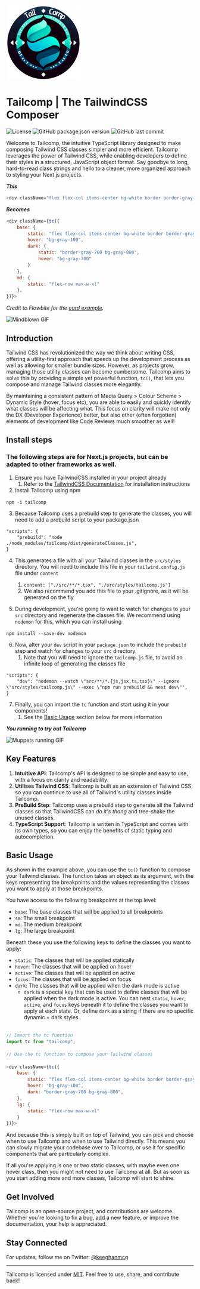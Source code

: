 <img src="./TailcompLogo.png" alt="Tailcomp" width="200px" height="200px" style="margin-inline: auto;" />

# Tailcomp | The TailwindCSS Composer

![License](https://img.shields.io/github/license/KeeghanM/tailcomp)
![GitHub package.json version](https://img.shields.io/github/package-json/v/KeeghanM/tailcomp)
![GitHub last commit](https://img.shields.io/github/last-commit/KeeghanM/tailcomp)

Welcome to Tailcomp, the intuitive TypeScript library designed to make composing Tailwind CSS classes simpler and more efficient. Tailcomp leverages the power of Tailwind CSS, while enabling developers to define their styles in a structured, JavaScript object format. Say goodbye to long, hard-to-read class strings and hello to a cleaner, more organized approach to styling your Next.js projects.

**_This_**

```javascript
<div className="flex flex-col items-center bg-white border border-gray-200 rounded-lg shadow md:flex-row md:max-w-xl hover:bg-gray-100 dark:border-gray-700 dark:bg-gray-800 dark:hover:bg-gray-700">/* ... */</div>
```

**_Becomes_**

```javascript
<div className={tc({
    base: {
        static: "flex flex-col items-center bg-white border border-gray-200 rounded-lg shadow",
        hover: "bg-gray-100",
        dark: {
            static: "border-gray-700 bg-gray-800",
            hover: "bg-gray-700"
        }
    },
    md: {
        static: "flex-row max-w-xl"
    },
})}>
```

_Credit to Flowbite for the [card example](https://flowbite.com/docs/components/card/)._

![Mindblown GIF](https://media3.giphy.com/media/v1.Y2lkPTc5MGI3NjExMTltMzl2NXd4bnA5eWdrNXo3djllemFneGxnNmxwYnUzdWh5Zms2NyZlcD12MV9pbnRlcm5hbF9naWZfYnlfaWQmY3Q9Zw/lXu72d4iKwqek/giphy.gif)

## Introduction

Tailwind CSS has revolutionized the way we think about writing CSS, offering a utility-first approach that speeds up the development process as well as allowing for smaller bundle sizes. However, as projects grow, managing those utility classes can become cumbersome. Tailcomp aims to solve this by providing a simple yet powerful function, `tc()`, that lets you compose and manage Tailwind classes more elegantly.

By maintaining a consistent pattern of Media Query > Colour Scheme > Dynamic Style (hover, focus etc), you are able to easily and quickly identify what classes will be affecting what. This focus on clarity will make not only the DX (Developer Experience) better, but also other (often forgotten) elements of development like Code Reviews much smoother as well!

## Install steps

### The following steps are for Next.js projects, but can be adapted to other frameworks as well.

1. Ensure you have TailwindCSS installed in your project already
   1. Refer to the [TailwindCSS Documentation](https://tailwindcss.com/docs/installation) for installation instructions
2. Install Tailcomp using npm

`npm -i tailcomp`

3. Because Tailcomp uses a prebuild step to generate the classes, you will need to add a prebuild script to your package.json

```
"scripts": {
    "prebuild": "node ./node_modules/tailcomp/dist/generateClasses.js",
}
```

4. This generates a file with all your Tailwind classes in the `src/styles` directory. You will need to include this file in your `tailwind.config.js` file under `content`

   1. `content: ["./src/**/*.tsx", "./src/styles/tailcomp.js"]`
   2. We also recommend you add this file to your .gitignore, as it will be generated on the fly

5. During development, you're going to want to watch for changes to your `src` directory and regenerate the classes file. We recommend using `nodemon` for this, which you can install using

`npm install --save-dev nodemon`

6. Now, alter your `dev` script in your `package.json` to include the `prebuild` step and watch for changes to your `src` directory
   1. Note that you will need to ignore the `tailcomp.js` file, to avoid an infinite loop of generating the classes file

```
"scripts": {
    "dev": "nodemon --watch \"src/**/*.{js,jsx,ts,tsx}\" --ignore \"src/styles/tailcomp.js\" --exec \"npm run prebuild && next dev\"",
}
```

7. Finally, you can import the `tc` function and start using it in your components!
   1. See the [Basic Usage](#basic-usage) section below for more information

**_You running to try out Tailcomp_**

![Muppets running GIF](https://media1.giphy.com/media/v1.Y2lkPTc5MGI3NjExbW82NTU4aGZhZHo3aWZxNjBwNGFybWcyMDd6ZGlnOWpmMnVwZHRoOCZlcD12MV9pbnRlcm5hbF9naWZfYnlfaWQmY3Q9Zw/7kn27lnYSAE9O/giphy.gif)

## Key Features

1. **Intuitive API**: Tailcomp's API is designed to be simple and easy to use, with a focus on clarity and readability.
2. **Utilises Tailwind CSS**: Tailcomp is built as an extension of Tailwind CSS, so you can continue to use all of Tailwind's utility classes inside Tailcomp.
3. **PreBuild Step**: Tailcomp uses a prebuild step to generate all the Tailwind classes so that TailwindCSS can _do it's thang_ and tree-shake the unused classes.
4. **TypeScript Support**: Tailcomp is written in TypeScript and comes with its own types, so you can enjoy the benefits of static typing and autocompletion.

## Basic Usage

As shown in the example above, you can use the `tc()` function to compose your Tailwind classes. The function takes an object as its argument, with the keys representing the breakpoints and the values representing the classes you want to apply at those breakpoints.

You have access to the following breakpoints at the top level:

- `base`: The base classes that will be applied to all breakpoints
- `sm`: The small breakpoint
- `md`: The medium breakpoint
- `lg`: The large breakpoint

Beneath these you use the following keys to define the classes you want to apply:

- `static`: The classes that will be applied statically
- `hover`: The classes that will be applied on hover
- `active`: The classes that will be applied on active
- `focus`: The classes that will be applied on focus
- `dark`: The classes that will be applied when the dark mode is active
  - `dark` is a special key that can be used to define classes that will be applied when the dark mode is active. You can nest `static`, `hover`, `active`, and `focus` keys beneath it to define the classes you want to apply at each state. Or, define `dark` as a string if there are no specific dynamic + dark styles.

```javascript

// Import the tc function
import tc from "tailcomp";

// Use the tc function to compose your Tailwind classes

<div className={tc({
    base: {
        static: "flex flex-col items-center bg-white border border-gray-200 rounded-lg shadow",
        hover: "bg-gray-100",
        dark: "border-gray-700 bg-gray-800",
    },
    lg: {
        static: "flex-row max-w-xl"
    }
})}>
```

And because this is simply built on top of Tailwind, you can pick and choose when to use Tailcomp and when to use Tailwind directly. This means you can slowly migrate your codebase over to Tailcomp, or use it for specific components that are particularly complex.

If all you're applying is one or two static classes, with maybe even one hover class, then you might not need to use Tailcomp at all. But as soon as you start adding more and more classes, Tailcomp will start to shine.

## Get Involved

Tailcomp is an open-source project, and contributions are welcome. Whether you're looking to fix a bug, add a new feature, or improve the documentation, your help is appreciated.

## Stay Connected

For updates, follow me on Twitter: [@keeghanmcg](https://twitter.com/keeghanmcg)

---

Tailcomp is licensed under [MIT](https://mit-license.org/). Feel free to use, share, and contribute back!
